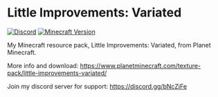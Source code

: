 # Little Improvements: Variated

[![Discord](https://img.shields.io/discord/738126248194211960?color=success)](https://discord.gg/bNcZjFe)
[![Minecraft Version](https://img.shields.io/badge/minecraft-1.16.2-success)](https://www.littleimprovements-custom.tk/)

My Minecraft resource pack, Little Improvements: Variated, from Planet Minecraft.

More info and download: https://www.planetminecraft.com/texture-pack/little-improvements-variated/

Join my discord server for support: https://discord.gg/bNcZjFe
